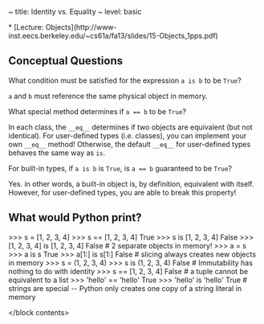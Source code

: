 ~ title: Identity vs. Equality
~ level: basic

<block references>
* [Lecture: Objects](http://www-inst.eecs.berkeley.edu/~cs61a/fa13/slides/15-Objects_1pps.pdf)
</block references>

<block notes>
</block notes>

<block contents>

Conceptual Questions
--------------------

<question>

What condition must be satisfied for the expression `a is b` to be
`True`?

<solution>

`a` and `b` must reference the same physical object in memory.

</solution>

<question>

What special method determines if `a == b` to be `True`?

<solution>

In each class, the `__eq__` determines if two objects are equivalent
(but not identical). For user-defined types (i.e.  classes), you can
implement your own `__eq__` method!  Otherwise, the default `__eq__`
for user-defined types behaves the same way as `is`.

</solution>

<question>

For built-in types, if `a is b` is `True`, is `a == b` guaranteed to be
`True`?

<solution>

Yes. in other words, a built-in object is, by definition, equivalent
with itself. However, for user-defined types, you are able to break
this property!

</solution>

What would Python print?
------------------------

<question>

<prompt>
    >>> s = [1, 2, 3, 4]
    >>> s == [1, 2, 3, 4]
    True
    >>> s is [1, 2, 3, 4]
    False
    >>> [1, 2, 3, 4] is [1, 2, 3, 4]
    False  # 2 separate objects in memory!
    >>> a = s
    >>> a is s
    True
    >>> a[1:] is s[1:]
    False  # slicing always creates new objects in memory
</prompt>

<question>

<prompt>
    >>> s = (1, 2, 3, 4)
    >>> s is (1, 2, 3, 4)
    False  # Immutability has nothing to do with identity
    >>> s == [1, 2, 3, 4]
    False  # a tuple cannot be equivalent to a list
    >>> 'hello' == 'hello'
    True
    >>> 'hello' is 'hello'
    True   # strings are special -- Python only creates one copy of a string literal in memory
</prompt>

</block contents>
